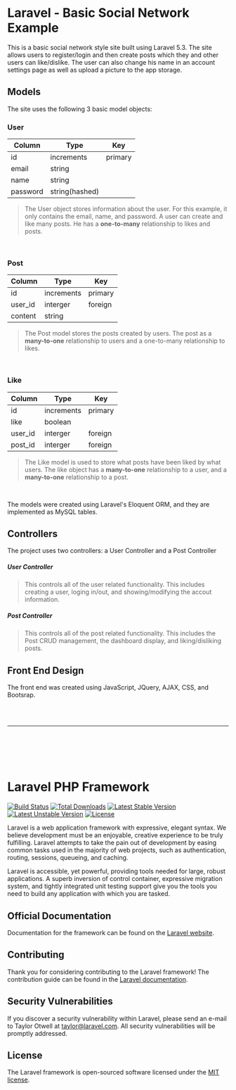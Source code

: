 # Laravel - Basic Social Network Example

This is a basic social network style site built using Laravel 5.3.
The site allows users to register/login and then create posts which they and other users can like/dislike.
The user can also change his name in an account settings page as well as upload a picture to the app storage.

## Models

The site uses the following 3 basic model objects:

### User

| Column        | Type           | Key     |
| ------------- | -------------- | ------- |
| id            | increments     | primary |
| email         | string         |         |
| name          | string         |         |
| password      | string(hashed) |         |

>The User object stores information about the user. For this example, it only contains the email, name, and password.
>A user can create and like many posts. He has a **one-to-many** relationship to likes and posts.
<br/>

### Post

| Column        | Type           | Key     |
| ------------- | -------------- | ------- |
| id            | increments     | primary |
| user_id       | interger       | foreign |
| content       | string         |         |

>The Post model stores the posts created by users. The post as a **many-to-one** relationship to users and a one-to-many
>relationship to likes. 
<br/>

### Like

| Column        | Type           | Key     |
| ------------- | -------------- | ------- |
| id            | increments     | primary |
| like          | boolean        |         |
| user_id       | interger       | foreign |
| post_id       | interger       | foreign |

>The Like model is used to store what posts have been liked by what users. 
>The like object has a **many-to-one** relationship to a user, and a **many-to-one** relationship to a post.
<br/>

The models were created using Laravel's Eloquent ORM, and they are implemented as MySQL tables.

## Controllers
The project uses two controllers: a User Controller and a Post Controller

##### User Controller
>This controls all of the user related functionality. This includes creating a user, loging in/out, 
>and showing/modifying the accout information.

##### Post Controller
>This controls all of the post related functionality. This includes the Post CRUD management, the dashboard display, 
>and liking/disliking posts.

## Front End Design
The front end was created using JavaScript, JQuery, AJAX, CSS, and Bootsrap.


<br/>
<br/>

---

<br/>
<br/>
<br/>
<br/>

# Laravel PHP Framework

[![Build Status](https://travis-ci.org/laravel/framework.svg)](https://travis-ci.org/laravel/framework)
[![Total Downloads](https://poser.pugx.org/laravel/framework/d/total.svg)](https://packagist.org/packages/laravel/framework)
[![Latest Stable Version](https://poser.pugx.org/laravel/framework/v/stable.svg)](https://packagist.org/packages/laravel/framework)
[![Latest Unstable Version](https://poser.pugx.org/laravel/framework/v/unstable.svg)](https://packagist.org/packages/laravel/framework)
[![License](https://poser.pugx.org/laravel/framework/license.svg)](https://packagist.org/packages/laravel/framework)

Laravel is a web application framework with expressive, elegant syntax. We believe development must be an enjoyable, creative experience to be truly fulfilling. Laravel attempts to take the pain out of development by easing common tasks used in the majority of web projects, such as authentication, routing, sessions, queueing, and caching.

Laravel is accessible, yet powerful, providing tools needed for large, robust applications. A superb inversion of control container, expressive migration system, and tightly integrated unit testing support give you the tools you need to build any application with which you are tasked.

## Official Documentation

Documentation for the framework can be found on the [Laravel website](http://laravel.com/docs).

## Contributing

Thank you for considering contributing to the Laravel framework! The contribution guide can be found in the [Laravel documentation](http://laravel.com/docs/contributions).

## Security Vulnerabilities

If you discover a security vulnerability within Laravel, please send an e-mail to Taylor Otwell at taylor@laravel.com. All security vulnerabilities will be promptly addressed.

## License

The Laravel framework is open-sourced software licensed under the [MIT license](http://opensource.org/licenses/MIT).
